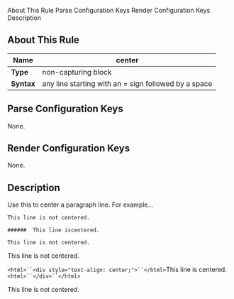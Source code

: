  About This Rule Parse Configuration Keys Render Configuration Keys Description
##  About This Rule

 | **Name**   | center                                               | 
 | --------   | ------                                               | 
 | **Type**   | non-capturing block                                  | 
 | **Syntax** | any line starting with an = sign followed by a space | 

##  Parse Configuration Keys

None.

##  Render Configuration Keys

None.

##  Description

Use this to center a paragraph line.  For example...

	
	
	This line is not centered.
	
	######  This line iscentered.
	
	This line is not centered.

This line is not centered.

`<html>``<div style="text-align: center;">``</html>`This line is centered.`<html>``</div>``</html>`

This line is not centered.

